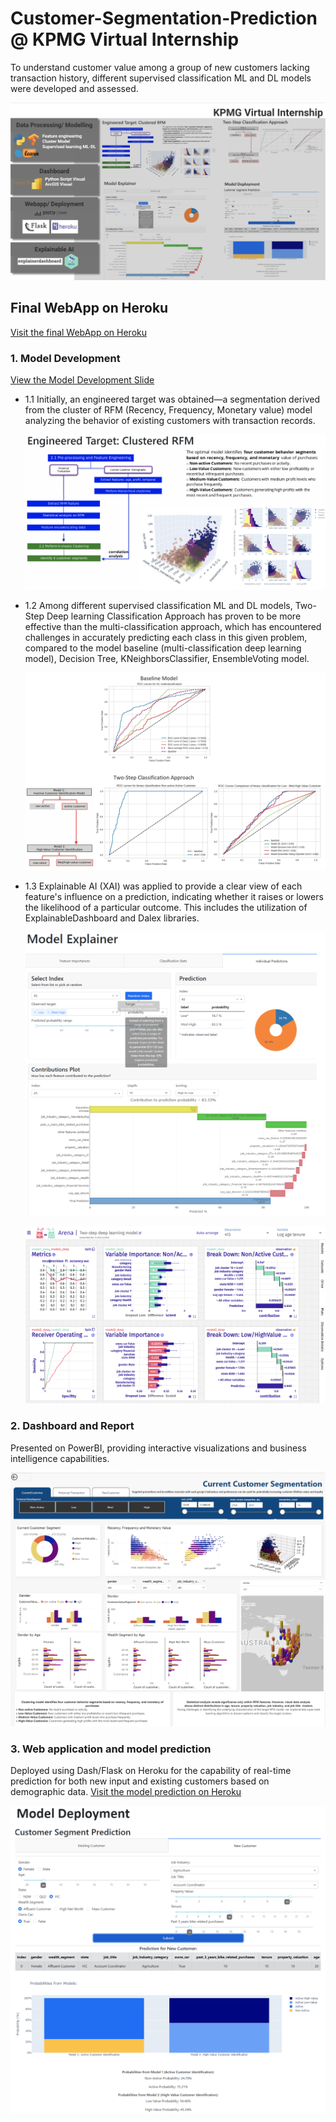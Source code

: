 # Customer-Segmentation-Prediction @ KPMG Virtual Internship

To understand customer value among a group of new customers lacking transaction history, different supervised classification ML and DL models were developed and assessed.

![KPMG](https://raw.githubusercontent.com/Primary43/kpmg-s-virtual-internship/main/asset/kpmg.png)

## Final WebApp on Heroku
[Visit the final WebApp on Heroku](https://app-db1-5d66c8de929e.herokuapp.com/)

### 1. Model Development
[View the Model Development Slide](https://github.com/Primary43/kpmg-s-virtual-internship/blob/main/ModelDevelopment/Module_2_kpmg_slide.pdf)

- 1.1 Initially, an engineered target was obtained—a segmentation derived from the cluster of RFM (Recency, Frequency, Monetary value) model analyzing the behavior of existing customers with transaction records.
  
  ![RFM Cluster](https://raw.githubusercontent.com/Primary43/kpmg-s-virtual-internship/main/asset/cluster.png)

- 1.2 Among different supervised classification ML and DL models, Two-Step Deep learning Classification Approach has proven to be more effective than the multi-classification approach, which has encountered challenges in accurately predicting each class in this given problem, compared to the model baseline (multi-classification deep learning model), Decision Tree, KNeighborsClassifier, EnsembleVoting model.

  ![Two-Step Classification](https://raw.githubusercontent.com/Primary43/kpmg-s-virtual-internship/main/asset/two-step.png)

- 1.3 Explainable AI (XAI) was applied to provide a clear view of each feature's influence on a prediction, indicating whether it raises or lowers the likelihood of a particular outcome. This includes the utilization of ExplainableDashboard and Dalex libraries.

  ![XAI Explainer](https://raw.githubusercontent.com/Primary43/kpmg-s-virtual-internship/main/asset/explainer.png)
  
  ![XAI Arena](https://raw.githubusercontent.com/Primary43/kpmg-s-virtual-internship/main/asset/arena.png)

### 2. Dashboard and Report

Presented on PowerBI, providing interactive visualizations and business intelligence capabilities.

![PowerBI Dashboard](https://raw.githubusercontent.com/Primary43/kpmg-s-virtual-internship/main/asset/demo1.png)

### 3. Web application and model prediction

Deployed using Dash/Flask on Heroku for the capability of real-time prediction for both new input and existing customers based on demographic data.
[Visit the model prediction on Heroku](https://app-db1-5d66c8de929e.herokuapp.com/)

![Prediction WebApp](https://raw.githubusercontent.com/Primary43/kpmg-s-virtual-internship/main/asset/prediction.png)
